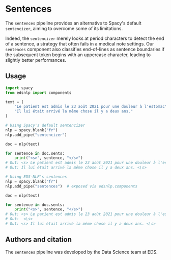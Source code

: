 # Sentences

The `sentences` pipeline provides an alternative to Spacy's default `sentencizer`, aiming to overcome some of its limitations.

Indeed, the `sentencizer` merely looks at period characters to detect the end of a sentence, a strategy that often fails in a medical note settings. Our `sentences` component also classifies end-of-lines as sentence boundaries if the subsequent token begins with an uppercase character, leading to slightly better performances.

## Usage

```python
import spacy
from edsnlp import components

text = (
    "Le patient est admis le 23 août 2021 pour une douleur à l'estomac\n"
    "Il lui était arrivé la même chose il y a deux ans."
)

# Using Spacy's default sentencizer
nlp = spacy.blank("fr")
nlp.add_pipe("sentencizer")

doc = nlp(text)

for sentence in doc.sents:
    print("<s>", sentence, "</s>")
# Out: <s> Le patient est admis le 23 août 2021 pour une douleur à l'estomac
# Out: Il lui était arrivé la même chose il y a deux ans. <\s>

# Using EDS-NLP's sentences
nlp = spacy.blank("fr")
nlp.add_pipe("sentences")  # exposed via edsnlp.components

doc = nlp(text)

for sentence in doc.sents:
    print("<s>", sentence, "</s>")
# Out: <s> Le patient est admis le 23 août 2021 pour une douleur à l'estomac
# Out:  <\s>
# Out: <s> Il lui était arrivé la même chose il y a deux ans. <\s>
```

## Authors and citation

The `sentences` pipeline was developed by the Data Science team at EDS.
